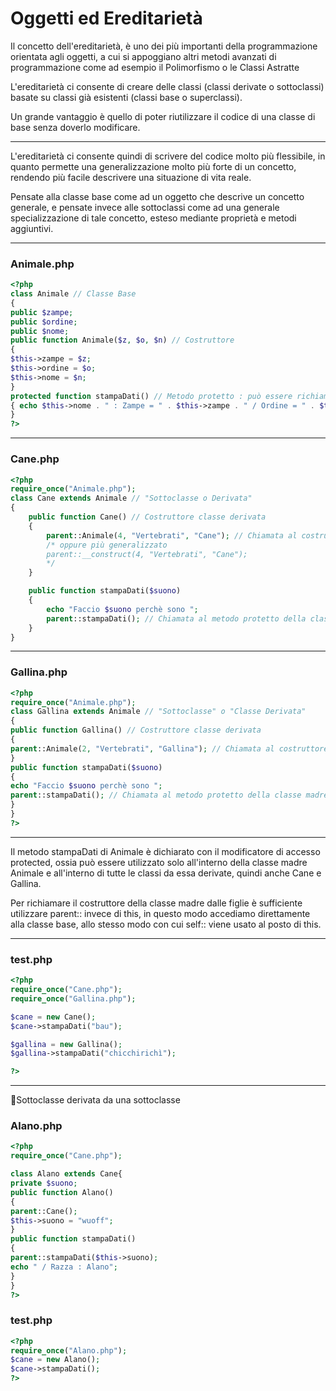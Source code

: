 # Oggetti ed Ereditarietà

Il concetto dell'ereditarietà, è uno dei più importanti della
programmazione orientata agli oggetti, a cui si appoggiano altri
metodi avanzati di programmazione come ad esempio il Polimorfismo
o le Classi Astratte

L'ereditarietà ci consente di creare delle classi (classi derivate o
sottoclassi) basate su classi già esistenti (classi base o
superclassi).

Un grande vantaggio è quello di poter riutilizzare il codice di una
classe di base senza doverlo modificare.

---

L'ereditarietà ci consente quindi di scrivere del codice molto più
flessibile, in quanto permette una generalizzazione molto più forte di
un concetto, rendendo più facile descrivere una situazione di vita reale.

Pensate alla classe base come ad un oggetto che descrive un concetto
generale, e pensate invece alle sottoclassi come ad una
generale specializzazione di tale concetto, esteso mediante proprietà e metodi
aggiuntivi.

---

### Animale.php

```php
<?php
class Animale // Classe Base
{
public $zampe;
public $ordine;
public $nome;
public function Animale($z, $o, $n) // Costruttore
{
$this->zampe = $z;
$this->ordine = $o;
$this->nome = $n;
}
protected function stampaDati() // Metodo protetto : può essere richiamato solo dalle classi derivate
{ echo $this->nome . " : Zampe = " . $this->zampe . " / Ordine = " . $this->ordine;}
}
?>
```

---

### Cane.php
```php
<?php
require_once("Animale.php");
class Cane extends Animale // "Sottoclasse o Derivata"
{
    public function Cane() // Costruttore classe derivata
    {
        parent::Animale(4, "Vertebrati", "Cane"); // Chiamata al costruttore della classe madre
        /* oppure più generalizzato
        parent::__construct(4, "Vertebrati", "Cane");
        */
    }

    public function stampaDati($suono)
    {
        echo "Faccio $suono perchè sono ";
        parent::stampaDati(); // Chiamata al metodo protetto della classe
    }
}
```

---

### Gallina.php

```php
<?php
require_once("Animale.php");
class Gallina extends Animale // "Sottoclasse" o "Classe Derivata"
{
public function Gallina() // Costruttore classe derivata
{
parent::Animale(2, "Vertebrati", "Gallina"); // Chiamata al costruttore della classe madre
}
public function stampaDati($suono)
{
echo "Faccio $suono perchè sono ";
parent::stampaDati(); // Chiamata al metodo protetto della classe madre
}
}
?>
```

---

Il metodo stampaDati di Animale è dichiarato con il modificatore di
accesso protected, ossia può essere utilizzato solo all'interno della
classe madre Animale e all'interno di tutte le classi da essa derivate,
quindi anche Cane e Gallina.

Per richiamare il costruttore della classe madre dalle figlie è sufficiente
utilizzare parent:: invece di this, in questo modo accediamo
direttamente alla classe base, allo stesso modo con cui self:: viene
usato al posto di this.

---

### test.php

```php
<?php
require_once("Cane.php");
require_once("Gallina.php");

$cane = new Cane();
$cane->stampaDati("bau");

$gallina = new Gallina();
$gallina->stampaDati("chicchirichì");

?>
```

---

Sottoclasse derivata da una sottoclasse

### Alano.php

```php
<?php
require_once("Cane.php");

class Alano extends Cane{
private $suono;
public function Alano()
{
parent::Cane();
$this->suono = "wuoff";
}
public function stampaDati()
{
parent::stampaDati($this->suono);
echo " / Razza : Alano";
}
}
?>
```

### test.php

```php
<?php
require_once("Alano.php");
$cane = new Alano();
$cane->stampaDati();
?>
```